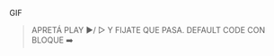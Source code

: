 GIF

<gs-toolbox toolbox-url="https://gobstones.runners.mumuki.io/assets/minimal-kindergarten-toolbox.xml"></gs-toolbox>
<gs-attire attire-url="https://raw.githubusercontent.com/MumukiProject/mumuki-guia-gobstones-primeros-programas-kinder/master/assets/attires/config_1602016239615.json"></gs-attire>

> APRETÁ PLAY :arrow_forward:/ ▷ Y FIJATE QUE PASA. DEFAULT CODE CON BLOQUE :arrow_right: